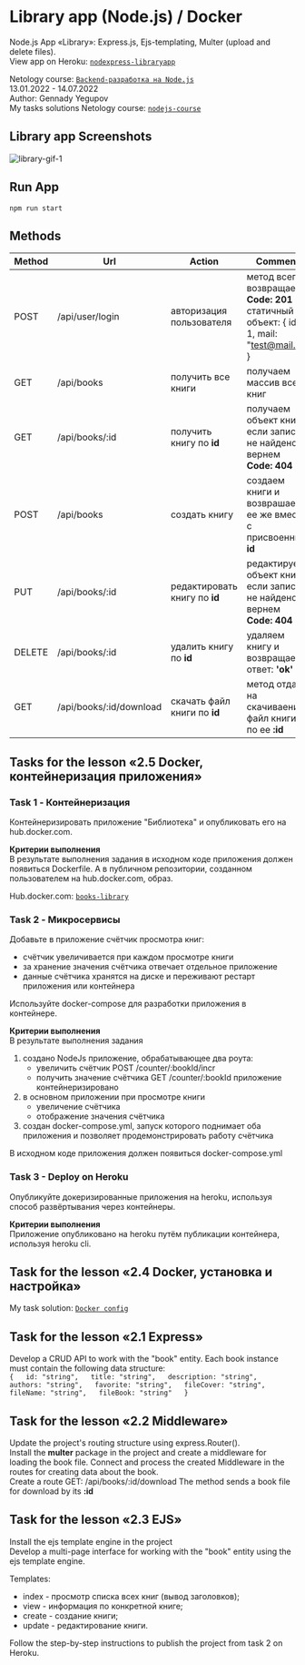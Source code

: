 # Library app (Node.js) / Docker
Node.js App «Library»: Express.js, Ejs-templating, Multer (upload and delete files).  
View app on Heroku: [`nodexpress-libraryapp`](https://nodexpress-libraryapp.herokuapp.com/)

Netology course: [`Backend-разработка на Node.js`](https://netology.ru/programs/nodejs)  
13.01.2022 - 14.07.2022  
Author: Gennady Yegupov  
My tasks solutions Netology course: [`nodejs-course`](https://github.com/yegupov/nodejs-course/tree/master)

## Library app Screenshots
![library-gif-1](https://user-images.githubusercontent.com/44179657/154436316-3eb8645b-8b98-429a-b110-9b235e5a7002.gif)

## Run App
`npm run start`

## Methods
| Method | Url             | Action                        | Comment                                                        |
| ------ | --------------- | ----------------------------- | -------------------------------------------------------------- |
| POST	 | /api/user/login | авторизация пользователя      | метод всегда возвращает **Code: 201** и статичный объект: { id: 1, mail: "test@mail.ru" } |
| GET	   | /api/books	     | получить все книги	           | получаем массив всех книг                                      |
| GET    | /api/books/:id  | получить книгу по **id**      | получаем объект книги, если запись не найдено вернем **Code: 404** |
| POST   | /api/books      | создать книгу	               | создаем книги и возврашаем ее же вместе с присвоенным **id**   |
| PUT    | /api/books/:id  | редактировать книгу по **id** | редактируем объект книги, если запись не найдено вернем **Code: 404** |
| DELETE | /api/books/:id  | удалить книгу по **id**    	 | удаляем книгу и возвращаем ответ: **'ok'**                     |
| GET    | /api/books/:id/download  | скачать файл книги по **id** | метод отдает на скачиваение файл книги по ее **:id**   |

## Tasks for the lesson «2.5 Docker, контейнеризация приложения»

### Task 1 - Контейнеризация
Контейнеризировать приложение "Библиотека" и опубликовать его на hub.docker.com.

**Критерии выполнения**  
В результате выполнения задания в исходном коде приложения должен появиться Dockerfile. А в публичном репозитории, созданном пользователем на hub.docker.com, образ.

Hub.docker.com: [`books-library`](https://hub.docker.com/repository/docker/gdeveloper/books-library)

### Task 2 - Микросервисы
Добавьте в приложение счётчик просмотра книг:

- счётчик увеличивается при каждом просмотре книги
- за хранение значения счётчика отвечает отдельное приложение
- данные счётчика хранятся на диске и переживают рестарт приложения или контейнера

Используйте docker-compose для разработки приложения в контейнере.

**Критерии выполнения**  
В результате выполнения задания

1. создано NodeJs приложение, обрабатывающее два роута:
    * увеличить счётчик POST /counter/:bookId/incr
    * получить значение счётчика GET /counter/:bookId приложение контейнеризировано
2. в основном приложении при просмотре книги
    * увеличение счётчика
    * отображение значения счётчика
3. создан docker-compose.yml, запуск которого поднимает оба приложения и позволяет продемонстрировать работу счётчика

В исходном коде приложения должен появиться docker-compose.yml

### Task 3 - Deploy on Heroku
Опубликуйте докеризированные приложения на heroku, используя способ развёртывания через контейнеры.

**Критерии выполнения**  
Приложение опубликовано на heroku путём публикации контейнера, используя heroku cli.

## Task for the lesson «2.4 Docker, установка и настройка»
My task solution: [`Docker config`](https://github.com/yegupov/nodejs-course/blob/docker/docker-config.txt)

## Task for the lesson «2.1 Express»
Develop a CRUD API to work with the "book" entity. Each book instance must contain the following data structure:  
`{  
  id: "string",  
  title: "string",  
  description: "string",  
  authors: "string",  
  favorite: "string",  
  fileCover: "string",  
  fileName: "string",  
  fileBook: "string"  
}`

## Task for the lesson «2.2 Middleware»
Update the project's routing structure using express.Router().  
Install the **multer** package in the project and create a middleware for loading the book file. Connect and process the created Middleware in the routes for creating data about the book.  
Create a route GET: /api/books/:id/download The method sends a book file for download by its **:id**

## Task for the lesson «2.3 EJS»
Install the ejs template engine in the project  
Develop a multi-page interface for working with the "book" entity using the ejs template engine.

Templates:  
- index - просмотр списка всех книг (вывод заголовков);
- view - информация по конкретной книге;
- create - создание книги;
- update - редактирование книги.

Follow the step-by-step instructions to publish the project from task 2 on Heroku.
